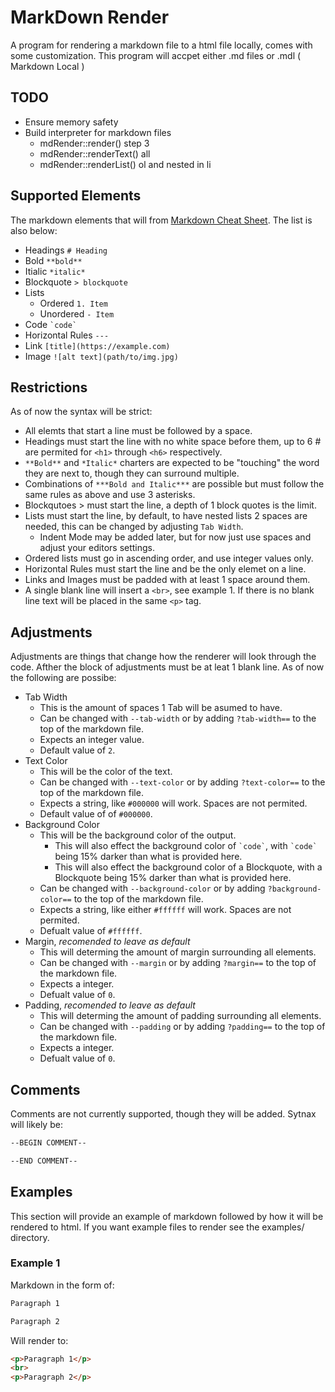 # MarkDown Render

A program for rendering a markdown file to a html file locally, comes with some customization. This program will accpet either .md files or .mdl ( Markdown Local )

## TODO

- Ensure memory safety
- Build interpreter for markdown files
  - mdRender::render() step 3
  - mdRender::renderText() all
  - mdRender::renderList() ol and nested in li

## Supported Elements

The markdown elements that will from [Markdown Cheat Sheet](www.markdownguide.org/cheat-sheet/). The list is also below:
- Headings `# Heading`
- Bold `**bold**`
- Itialic `*italic*`
- Blockquote `> blockquote`
- Lists
  - Ordered `1. Item`
  - Unordered `- Item`
- Code `` `code` ``
- Horizontal Rules `---`
- Link `[title](https://example.com)`
- Image `![alt text](path/to/img.jpg)`

## Restrictions

As of now the syntax will be strict:
- All elemts that start a line must be followed by a space.
- Headings must start the line with no white space before them, up to 6 \# are permited for `<h1>` through `<h6>` respectively.
- `**Bold**` and `*Italic*` charters are expected to be "touching" the word they are next to, though they can surround multiple.
- Combinations of `***Bold and Italic***` are possible but must follow the same rules as above and use 3 asterisks.
- Blockqutoes \> must start the line, a depth of 1 block quotes is the limit.
- Lists must start the line, by default, to have nested lists 2 spaces are needed, this can be changed by adjusting `Tab Width`.
  - Indent Mode may be added later, but for now just use spaces and adjust your editors settings.
- Ordered lists must go in ascending order, and use integer values only.
- Horizontal Rules must start the line and be the only elemet on a line.
- Links and Images must be padded with at least 1 space around them.
- A single blank line will insert a `<br>`, see example 1. If there is no blank line text will be placed in the same `<p>` tag.

## Adjustments

Adjustments are things that change how the renderer will look through the code. Afther the block of adjustments must be at leat 1 blank line. As of now the following are possibe:
- Tab Width
  - This is the amount of spaces 1 Tab will be asumed to have.
  - Can be changed with `--tab-width` or by adding `?tab-width==` to the top of the markdown file.
  - Expects an integer value.
  - Default value of `2`.
- Text Color
  - This will be the color of the text.
  - Can be changed with `--text-color` or by adding `?text-color==` to the top of the markdown file.
  - Expects a string, like `#000000` will work. Spaces are not permited.
  - Default value of of `#000000`.
- Background Color
  - This will be the background color of the output.
    - This will also effect the background color of `` `code` ``, with `` `code` `` being 15% darker than what is provided here.
    - This will also effect the background color of a Blockquote, with a Blockquote being 15% darker than what is provided here.
  - Can be changed with `--background-color` or by adding `?background-color==` to the top of the markdown file.
  - Expects a string, like either `#ffffff` will work. Spaces are not permited.
  - Defualt value of `#ffffff`.
- Margin, *recomended to leave as default*
  - This will determing the amount of margin surrounding all elements.
  - Can be changed with `--margin` or by adding `?margin==` to the top of the markdown file.
  - Expects a integer.
  - Defualt value of `0`.
- Padding, *recomended to leave as default*
  - This will determing the amount of padding surrounding all elements.
  - Can be changed with `--padding` or by adding `?padding==` to the top of the markdown file.
  - Expects a integer.
  - Defualt value of `0`.

## Comments

Comments are not currently supported, though they will be added. Sytnax will likely be:

```markdown
--BEGIN COMMENT--

--END COMMENT--
```

## Examples

This section will provide an example of markdown followed by how it will be rendered to html. If you want example files to render see the examples/ directory.

### Example 1

Markdown in the form of:

```markdown
Paragraph 1

Paragraph 2
```

Will render to:

```html
<p>Paragraph 1</p>
<br>
<p>Paragraph 2</p>
```
